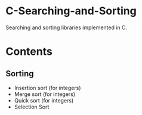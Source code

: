 # C-Searching-and-Sorting
Searching and sorting libraries implemented in C.

# Contents
## Sorting
* Insertion sort (for integers)
* Merge sort (for integers)
* Quick sort (for integers)
* Selection Sort

